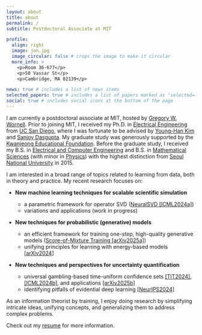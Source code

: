 ```yaml
---
layout: about
title: about
permalink: /
subtitle: Postdoctoral Associate at MIT

profile:
  align: right
  image: jon.jpg
  image_circular: false # crops the image to make it circular
  more_info: >
    <p>Room 36-677</p>
    <p>50 Vassar St</p>
    <p>Cambridge, MA 02139</p>

news: true # includes a list of news items
selected_papers: true # includes a list of papers marked as "selected={true}"
social: true # includes social icons at the bottom of the page
---
```


[//]: # '[//]: <span style="font-weight:bold"><mark>'
[//]: # "[//]: "
[//]: # "[//]: </mark></span>"

I am currently a postdoctoral associate at MIT, hosted by [Gregory W. Wornell](http://allegro.mit.edu/~gww/).
Prior to joining MIT, I received my Ph.D. in [Electrical Engineering](https://ece.ucsd.edu/) from [UC San Diego](https://ucsd.edu/),
where I was fortunate to be advised by [Young-Han Kim](https://web.eng.ucsd.edu/~yhk/) and [Sanjoy Dasgupta](https://cseweb.ucsd.edu/~dasgupta/).
My graduate study was generously supported by the [Kwanjeong Educational Foundation](http://www.ikef.or.kr/).
Before the graduate study, I received my B.S. in [Electrical and Computer Engineering](https://ece.snu.ac.kr/en) and B.S. in [Mathematical Sciences](https://www.math.snu.ac.kr/) (with minor in [Physics](https://physics.snu.ac.kr/en)) with the highest distinction from [Seoul National University](https://en.snu.ac.kr) in 2015.

I am interested in a broad range of topics related to learning from data, both in theory and practice.
My recent research focuses on:

- **New machine learning techniques for scalable scientific simulation**
  - a parametric framework for operator SVD ([NeuralSVD [ICML2024a]](http://arxiv.org/abs/2402.03655))  
  - variations and applications (work in progress)

- **New techniques for probabilistic (generative) models**
  - an efficient framework for training one-step, high-quality generative models ([Score-of-Mixture Training [arXiv2025a]](https://arxiv.org/abs/2502.09609))  
  - unifying principles for learning with energy-based models [[arXiv2024](http://arxiv.org/abs/2409.18209)]

- **New techniques and perspectives for uncertainty quantification**
  - universal gambling-based time-uniform confidence sets [[TIT2024]](http://arxiv.org/abs/2207.12382), [[ICML2024b]](http://arxiv.org/abs/2402.03683), and applications [[arXiv2025b]](https://arxiv.org/abs/2502.10826)  
  - identifying pitfalls of evidential deep learning [[NeurIPS2024](http://arxiv.org/abs/2402.06160)]

[//]: # (- **Some unifying views on nearest-neighbor methods**)

[//]: # (  - unified view on density functional estimation with fixed-k-NNs [[TIT2022]]&#40;http://arxiv.org/abs/1805.08342&#41;)

[//]: # (  - efficient small-k-nearest-neighbors algorithms [[arXiv2022]]&#40;http://arxiv.org/abs/2202.02464&#41;)
  
[//]: # (- **Information-theoretic tools for machine learning**)

[//]: # (  - from universal compression to parameter-free online optimization [[AISTATS2022]]&#40;http://arxiv.org/abs/2202.02406&#41;)

[//]: # (  - information-theoretic common representation learning &#40;[variational Wyner model [arXiv]]&#40;http://arxiv.org/abs/1905.10945&#41;&#41;)

[//]: # (  - unifying evidential deep learning methods for uncertainty quantification [[NeurIPS2024]&#40;http://arxiv.org/abs/2402.06160&#41;])

As an information theorist by training, I enjoy doing research by simplifying intricate ideas, unifying concepts, and generalizing them to address complex problems.

Check out my [resume](/resume) for more information.
